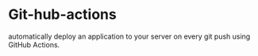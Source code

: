 # Git-hub-actions
automatically deploy an application to your server on every git push using GitHub Actions.
